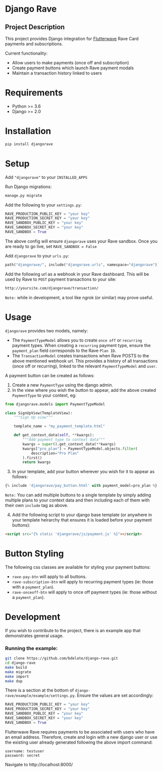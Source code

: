 # Django Rave

## Project Description

This project provides Django integration for [Flutterwave](https://flutterwave.com/) Rave Card payments and subscriptions.

Current functionality:
- Allow users to make payments (once off and subscription)
- Create payment buttons which launch Rave payment modals
- Maintain a transaction history linked to users

# Requirements

- Python >= 3.6
- Django >= 2.0

# Installation

```bash
pip install djangorave
```

# Setup

Add `"djangorave"` to your `INSTALLED_APPS`

Run Django migrations:

```python
manage.py migrate
```

Add the following to your `settings.py`:

```python
RAVE_PRODUCTION_PUBLIC_KEY = "your key"
RAVE_PRODUCTION_SECRET_KEY = "your key"
RAVE_SANDBOX_PUBLIC_KEY = "your key"
RAVE_SANDBOX_SECRET_KEY = "your key"
RAVE_SANDBOX = True
```

The above config will ensure `djangorave` uses your Rave sandbox. Once you are
ready to go live, set `RAVE_SANDBOX = False`

Add `djangorave` to your `urls.py`:

```python
path("djangorave/", include("djangorave.urls", namespace="djangorave"))
```

Add the following url as a webhook in your Rave dashboard. This will be used by
Rave to `POST` payment transactions to your site:

```bash
http://yoursite.com/djangorave/transaction/
```

`Note:` while in development, a tool like ngrok (or similar) may prove useful.

# Usage

`djangorave` provides two models, namely:

- The `PaymentTypeModel` allows you to create `once off` or `recurring` payment types. When creating a `recurring` payment type, ensure the `payment_plan` field
corresponds to the Rave `Plan ID`.
- The `TransactionModel` creates transactions when Rave POSTS to the above mentioned webhook url. This provides a history of all transactions (once off or recurring), linked to the relevant `PaymentTypeModel` and `user`.

A payment button can be created as follows:

1. Create a new `PaymentType` using the django admin.
2. In the view where you wish the button to appear, add the above created `PaymentType` to your context, eg:

```python
from djangorave.models import PaymentTypeModel

class SignUpView(TemplateView):
    """Sign Up view"""

    template_name = "my_payment_template.html"

    def get_context_data(self, **kwargs):
        """Add payment type to context data"""
        kwargs = super().get_context_data(**kwargs)
        kwargs["pro_plan"] = PaymentTypeModel.objects.filter(
            description="Pro Plan"
        ).first()
        return kwargs
```

3. In your template, add your button wherever you wish for it to appear as follows:

```python
{% include 'djangorave/pay_button.html' with payment_model=pro_plan %}
```

`Note:` You can add multiple buttons to a single template by simply adding multiple
plans to your context data and then including each of them with their own `include`
tag as above.

4. Add the following script to your django base template (or anywhere in your template heirarchy that ensures it is loaded before your payment buttons):

```html
<script src="{% static 'djangorave/js/payment.js' %}"></script>
```

# Button Styling

The following css classes are available for styling your payment buttons:

- `rave-pay-btn` will apply to all buttons.
- `rave-subscription-btn` will apply to recurring payment types (ie: those with a `payment_plan`).
- `rave-onceoff-btn` will apply to once off payment types (ie: those without a `payment_plan`).

# Development

If you wish to contribute to the project, there is an example app that demonstrates
general usage.

### Running the example:

```bash
git clone https://github.com/bdelate/django-rave.git
cd django-rave
make build
make migrate
make import
make dup
```

There is a section at the bottom of `django-rave/example/example/settings.py`. Ensure the values are set accordingly:

```python
RAVE_PRODUCTION_PUBLIC_KEY = "your key"
RAVE_PRODUCTION_SECRET_KEY = "your key"
RAVE_SANDBOX_PUBLIC_KEY = "your key"
RAVE_SANDBOX_SECRET_KEY = "your key"
RAVE_SANDBOX = True
```

Flutterwave Rave requires payments to be associated with users who have an email address.
Therefore, create and login with a new django user or use the existing user already
generated following the above import command:

```
username: testuser
password: secret
```

Navigate to http://localhost:8000/